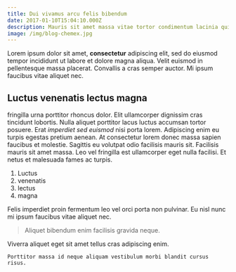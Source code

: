 ```yaml
---
title: Dui vivamus arcu felis bibendum
date: 2017-01-10T15:04:10.000Z
description: Mauris sit amet massa vitae tortor condimentum lacinia quis vel
image: /img/blog-chemex.jpg
---
```


Lorem ipsum dolor sit amet, **consectetur** adipiscing elit, sed do eiusmod tempor incididunt ut labore et dolore magna aliqua. Velit euismod in pellentesque massa placerat. Convallis a cras semper auctor. Mi ipsum faucibus vitae aliquet nec.

## Luctus venenatis lectus magna

fringilla urna porttitor rhoncus dolor. Elit ullamcorper dignissim cras tincidunt lobortis. Nulla aliquet porttitor lacus luctus accumsan tortor posuere. Erat _imperdiet sed euismod_ nisi porta lorem. Adipiscing enim eu turpis egestas pretium aenean. At consectetur lorem donec massa sapien faucibus et molestie. Sagittis eu volutpat odio facilisis mauris sit. Facilisis mauris sit amet massa. Leo vel fringilla est ullamcorper eget nulla facilisi. Et netus et malesuada fames ac turpis.

1. Luctus
2. venenatis
3. lectus
4. magna

Felis imperdiet proin fermentum leo vel orci porta non pulvinar. Eu nisl nunc mi ipsum faucibus vitae aliquet nec.

> Aliquet bibendum enim facilisis gravida neque.

Viverra aliquet eget sit amet tellus cras adipiscing enim.

```
Porttitor massa id neque aliquam vestibulum morbi blandit cursus risus.
```
